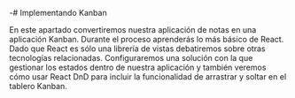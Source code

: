 -# Implementando Kanban

En este apartado convertiremos nuestra aplicación de notas en una aplicación Kanban. Durante el proceso aprenderás lo más básico de React. Dado que React es sólo una librería de vistas debatiremos sobre otras tecnologías relacionadas. Configuraremos una solución con la que gestionar los estados dentro de nuestra aplicación y también veremos cómo usar React DnD para incluir la funcionalidad de arrastrar y soltar en el tablero Kanban.
